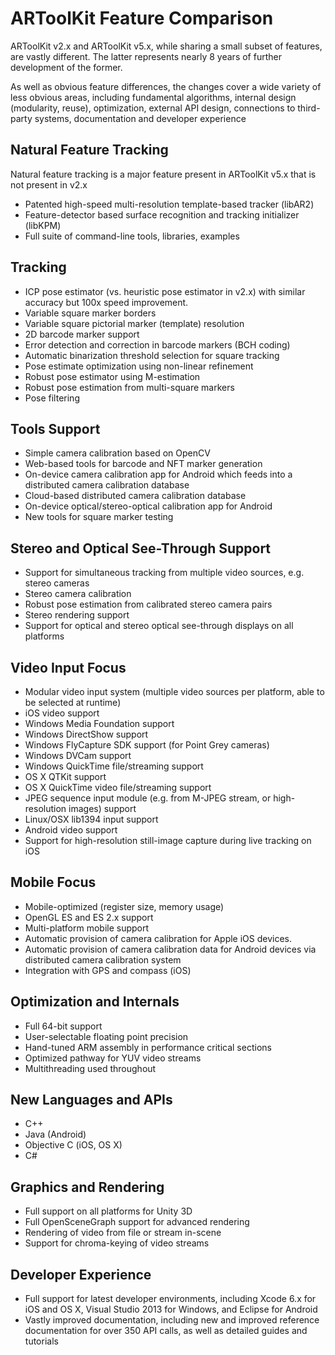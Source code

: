 # ARToolKit Feature Comparison
ARToolKit v2.x and ARToolKit v5.x, while sharing a small subset of features, are vastly different. The latter represents nearly 8 years of further development of the former.

As well as obvious feature differences, the changes cover a wide variety of less obvious areas, including fundamental algorithms, internal design (modularity, reuse), optimization, external API design, connections to third-party systems, documentation and developer experience

## Natural Feature Tracking
Natural feature tracking is a major feature present in ARToolKit v5.x that is not present in v2.x

* Patented high-speed multi-resolution template-based tracker (libAR2)
* Feature-detector based surface recognition and tracking initializer (libKPM)
* Full suite of command-line tools, libraries, examples

## Tracking
* ICP pose estimator (vs. heuristic pose estimator in v2.x) with similar accuracy but 100x speed improvement.
* Variable square marker borders
* Variable square pictorial marker (template) resolution
* 2D barcode marker support
* Error detection and correction in barcode markers (BCH coding)
* Automatic binarization threshold selection for square tracking
* Pose estimate optimization using non-linear refinement
* Robust pose estimator using M-estimation
* Robust pose estimation from multi-square markers
* Pose filtering

## Tools Support
* Simple camera calibration based on OpenCV
* Web-based tools for barcode and NFT marker generation
* On-device camera calibration app for Android which feeds into a distributed camera calibration database
* Cloud-based distributed camera calibration database
* On-device optical/stereo-optical calibration app for Android
* New tools for square marker testing

## Stereo and Optical See-Through Support
* Support for simultaneous tracking from multiple video sources, e.g. stereo cameras
* Stereo camera calibration
* Robust pose estimation from calibrated stereo camera pairs
* Stereo rendering support
* Support for optical and stereo optical see-through displays on all platforms

## Video Input Focus
* Modular video input system (multiple video sources per platform, able to be selected at runtime)
* iOS video support
* Windows Media Foundation support
* Windows DirectShow support
* Windows FlyCapture SDK support (for Point Grey cameras)
* Windows DVCam support
* Windows QuickTime file/streaming support
* OS X QTKit support
* OS X QuickTime video file/streaming support
* JPEG sequence input module (e.g. from M-JPEG stream, or high-resolution images) support
* Linux/OSX lib1394 input support
* Android video support
* Support for high-resolution still-image capture during live tracking on iOS

## Mobile Focus
* Mobile-optimized (register size, memory usage)
* OpenGL ES and ES 2.x support
* Multi-platform mobile support
* Automatic provision of camera calibration for Apple iOS devices.
* Automatic provision of camera calibration data for Android devices via distributed camera calibration system
* Integration with GPS and compass (iOS)

## Optimization and Internals
* Full 64-bit support
* User-selectable floating point precision
* Hand-tuned ARM assembly in performance critical sections
* Optimized pathway for YUV video streams
* Multithreading used throughout

## New Languages and APIs
* C++
* Java (Android)
* Objective C (iOS, OS X)
* C#

## Graphics and Rendering
* Full support on all platforms for Unity 3D
* Full OpenSceneGraph support for advanced rendering
* Rendering of video from file or stream in-scene
* Support for chroma-keying of video streams

## Developer Experience
* Full support for latest developer environments, including Xcode 6.x for iOS and OS X, Visual Studio 2013 for Windows, and Eclipse for Android
* Vastly improved documentation, including new and improved reference documentation for over 350 API calls, as well as detailed guides and tutorials
